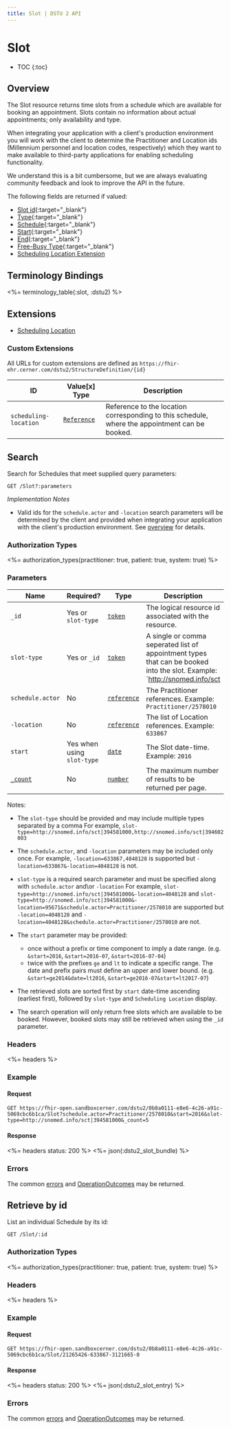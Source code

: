 ```yaml
---
title: Slot | DSTU 2 API
---
```


# Slot

* TOC
{:toc}

## Overview

The Slot resource returns time slots from a schedule which are available for booking an appointment. Slots contain no
information about actual appointments; only availability and type.

When integrating your application with a client's production environment you will work with the client to determine the
Practitioner and Location ids (Millennium personnel and location codes, respectively) which they want to make available
to third-party applications for enabling scheduling functionality.

We understand this is a bit cumbersome, but we are always evaluating community feedback and look to improve the API in
the future.

The following fields are returned if valued:

* [Slot id](http://hl7.org/fhir/dstu2/resource-definitions.html#Resource.id){:target="_blank"}
* [Type](http://hl7.org/fhir/DSTU2/slot-definitions.html#Slot.type){:target="_blank"}
* [Schedule](http://hl7.org/fhir/DSTU2/slot-definitions.html#Slot.schedule){:target="_blank"}
* [Start](http://hl7.org/fhir/DSTU2/slot-definitions.html#Slot.start){:target="_blank"}
* [End](http://hl7.org/fhir/DSTU2/slot-definitions.html#Slot.end){:target="_blank"}
* [Free-Busy Type](http://hl7.org/fhir/DSTU2/slot-definitions.html#Slot.freeBusyType){:target="_blank"}
* [Scheduling Location Extension](#extensions)

## Terminology Bindings

<%= terminology_table(:slot, :dstu2) %>

## Extensions

* [Scheduling Location]

### Custom Extensions

All URLs for custom extensions are defined as `https://fhir-ehr.cerner.com/dstu2/StructureDefinition/{id}`

ID                         | Value\[x] Type         | Description
---------------------------|------------------------|-----------------------------------------------------------------------------------------------
`scheduling-location`      | [`Reference`]          | Reference to the location corresponding to this schedule, where the appointment can be booked.

## Search

Search for Schedules that meet supplied query parameters:

    GET /Slot?:parameters

_Implementation Notes_

- Valid ids for the `schedule.actor` and `-location` search parameters will be determined by the client and provided
  when integrating your application with the client's production environment. See [overview](#overview) for details.

### Authorization Types

<%= authorization_types(practitioner: true, patient: true, system: true) %>

### Parameters

 Name             | Required?                                        | Type          | Description
------------------|--------------------------------------------------|---------------|------------------------------------------------------------------------------------
`_id`             | Yes or `slot-type`                               | [`token`]     | The logical resource id associated with the resource.
`slot-type`       | Yes or `_id`                                     | [`token`]     | A single or comma seperated list of appointment types that can be booked into the slot. Example: `http://snomed.info/sct|394581000`
`schedule.actor`  | No                                               | [`reference`] | The Practitioner references. Example: `Practitioner/2578010`
`-location`       | No                                               | [`reference`] | The list of Location references. Example: `633867`
`start`           | Yes when using `slot-type`                       | [`date`]      | The Slot date-time. Example: `2016`
[`_count`]        | No                                               | [`number`]    | The maximum number of results to be returned per page.

Notes:

- The `slot-type` should be provided and may include multiple types separated by a comma
  For example, `slot-type=http://snomed.info/sct|394581000,http://snomed.info/sct|394602003`
- The `schedule.actor`, and `-location` parameters may be included only once.
  For example, `-location=633867,4048128` is supported but `-location=633867&-location=4048128` is not.
- `slot-type` is a required search parameter and must be specified along with `schedule.actor` and\or `-location`
  For example, `slot-type=http://snomed.info/sct|394581000&-location=4048128` and `slot-type=http://snomed.info/sct|394581000&-location=95671&schedule.actor=Practitioner/2578010`
  are supported but `-location=4048128` and `-location=4048128&schedule.actor=Practitioner/2578010` are not.

- The `start` parameter may be provided:
  - once without a prefix or time component to imply a date range. (e.g. `&start=2016`, `&start=2016-07`, `&start=2016-07-04`)
  - twice with the prefixes `ge` and `lt` to indicate a specific range. The date and prefix pairs must define
    an upper and lower bound. (e.g. `&start=ge2014&date=lt2016`, `&start=ge2016-07&start=lt2017-07`)

- The retrieved slots are sorted first by `start` date-time ascending (earliest first), followed by `slot-type` and `Scheduling Location` display.

- The search operation will only return free slots which are available to be booked. However, booked slots may still be retrieved when using the `_id` parameter.

### Headers

 <%= headers %>

### Example

#### Request

    GET https://fhir-open.sandboxcerner.com/dstu2/0b8a0111-e8e6-4c26-a91c-5069cbc6b1ca/Slot?schedule.actor=Practitioner/2578010&start=2016&slot-type=http://snomed.info/sct|394581000&_count=5

#### Response
<%= headers status: 200 %>
<%= json(:dstu2_slot_bundle) %>

### Errors

The common [errors] and [OperationOutcomes] may be returned.

## Retrieve by id

List an individual Schedule by its id:

    GET /Slot/:id

### Authorization Types

<%= authorization_types(practitioner: true, patient: true, system: true) %>

### Headers

<%= headers %>

### Example

#### Request

    GET https://fhir-open.sandboxcerner.com/dstu2/0b8a0111-e8e6-4c26-a91c-5069cbc6b1ca/Slot/21265426-633867-3121665-0

#### Response

<%= headers status: 200 %>
<%= json(:dstu2_slot_entry) %>

### Errors

The common [errors] and [OperationOutcomes] may be returned.


[`reference`]: http://hl7.org/fhir/DSTU2/search.html#reference
[`token`]: http://hl7.org/fhir/DSTU2/search.html#token
[`date`]: http://hl7.org/fhir/DSTU2/search.html#date
[`number`]: http://hl7.org/fhir/DSTU2/search.html#number
[`_count`]: http://hl7.org/fhir/DSTU2/search.html#count
[`string`]: http://hl7.org/fhir/DSTU2/datatypes.html#string
[`CodeableConcept`]: http://hl7.org/fhir/DSTU2/datatypes.html#codeableconcept
[errors]: ../../#client-errors
[OperationOutcomes]: ../../#operation-outcomes
[Scheduling Location]: #custom-extensions
